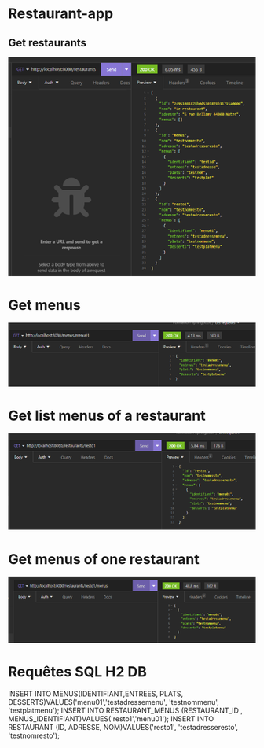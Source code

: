 # Restaurant-app
## Get restaurants
![1-restaurants.PNG](1-restaurants.PNG)
# Get menus
![2-getMenus.PNG](2-getMenus.PNG)
# Get list menus of a restaurant
![3-getlisteMenus.PNG](3-getlisteMenus.PNG)
# Get menus of one restaurant
![getMunusOfOneRestaurant.PNG](getMunusOfOneRestaurant.PNG)

# Requêtes SQL H2 DB
INSERT INTO MENUS(IDENTIFIANT,ENTREES, PLATS, DESSERTS)VALUES('menu01','testadressemenu', 'testnommenu', 'testplatmenu');
INSERT INTO RESTAURANT_MENUS (RESTAURANT_ID , MENUS_IDENTIFIANT)VALUES('resto1','menu01');
INSERT INTO RESTAURANT (ID, ADRESSE, NOM)VALUES('resto1', 'testadresseresto', 'testnomresto');
